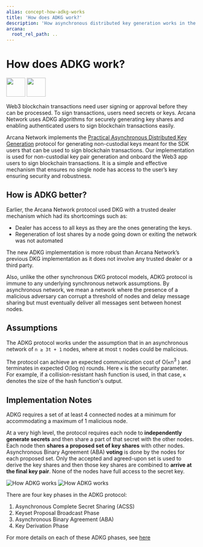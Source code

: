 ```yaml
---
alias: concept-how-adkg-works
title: 'How does ADKG work?'
description: 'How asynchronous distributed key generation works in the Arcana Network.'
arcana:
  root_rel_path: ..
---
```


# How does ADKG work?

<img src="/img/icons/i_dkg_light.png#only-light" width="50"/>
<img src="/img/icons/i_dkg_dark.png#only-dark" width="50"/>

Web3 blockchain transactions need user signing or approval before they can be processed. To sign transactions, users need secrets or keys. Arcana Network uses ADKG algorithms for securely generating key shares and enabling authenticated users to sign blockchain transactions easily.

Arcana Network implements the [Practical Asynchronous Distributed Key Generation](https://eprint.iacr.org/2021/1591.pdf) protocol for generating non-custodial keys meant for the SDK users that can be used to sign blockchain transactions. Our implementation is used for non-custodial key pair generation and onboard the Web3 app users to sign blockchain transactions. It is a simple and effective mechanism that ensures no single node has access to the user’s key ensuring security and robustness.

## How is ADKG better?

Earlier, the Arcana Network protocol used DKG with a trusted dealer mechanism which had its shortcomings such as:

- Dealer has access to all keys as they are the ones generating the keys.
- Regeneration of lost shares by a node going down or exiting the network was not automated

The new ADKG implementation is more robust than Arcana Network’s previous DKG implementation as it does not involve any trusted dealer or a third party.

Also, unlike the other synchronous DKG protocol models, ADKG protocol is immune to any underlying synchronous network assumptions. By asynchronous network, we mean a network where the presence of a malicious adversary can corrupt a threshold of nodes and delay message sharing but must eventually deliver all messages sent between honest nodes.

## Assumptions

The ADKG protocol works under the assumption that in an asynchronous network of `n ≥ 3t + 1` nodes, where at most `t` nodes could be malicious.

The protocol can achieve an expected communication cost of O(`κ`n$^3$ ) and terminates in expected O(log n) rounds. Here `κ` is the security parameter. For example, if a collision-resistant hash function is used, in that case, `κ` denotes the size of the hash function's output.

## Implementation Notes

ADKG requires a set of at least 4 connected nodes at a minimum for accommodating a maximum of 1 malicious node.

At a very high level, the protocol requires each node to **independently generate secrets** and then share a part of that secret with the other nodes. Each node then **shares a proposed set of key shares** with other nodes. Asynchronous Binary Agreement (ABA) **voting** is done by the nodes for each proposed set. Only the accepted and agreed-upon set is used to derive the key shares and then those key shares are combined to **arrive at the final key pair**. None of the nodes have full access to the secret key.

<img alt="How ADKG works" src="/img/diagrams/d_concept_how_adkg_works_light.png#only-light"/>
<img alt="How ADKG works" src="/img/diagrams/d_concept_how_adkg_works_dark.png#only-dark"/>

There are four key phases in the ADKG protocol:

1. Asynchronous Complete Secret Sharing (ACSS)
2. Keyset Proposal Broadcast Phase
3. Asynchronous Binary Agreement (ABA)
4. Key Derivation Phase

For more details on each of these ADKG phases, see [here](https://www.notion.so/arcananetwork/ADKG-Implementation-Note-c3ea5a7dd16a451e927dbc0c38707ec2?pvs=4)